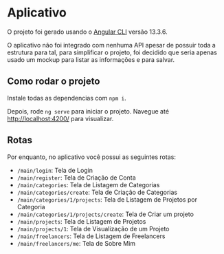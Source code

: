 # Aplicativo

O projeto foi gerado usando o [Angular CLI](https://github.com/angular/angular-cli) versão 13.3.6.

O aplicativo não foi integrado com nenhuma API apesar de possuir toda a estrutura para tal, para simplificar o projeto, foi decidido que seria apenas usado um mockup para listar as informações e para salvar.

## Como rodar o projeto

Instale todas as dependencias com `npm i`.

Depois, rode `ng serve` para iniciar o projeto. Navegue até [http://localhost:4200/](http://localhost:4200/) para visualizar.

## Rotas

Por enquanto, no aplicativo você possui as seguintes rotas:

- `/main/login`: Tela de Login
- `/main/register`: Tela de Criação de Conta
- `/main/categories`: Tela de Listagem de Categorias
- `/main/categories/create`: Tela de Criação de Categorias
- `/main/categories/1/projects`: Tela de Listagem de Projetos por Categoria
- `/main/categories/1/projects/create`: Tela de Criar um projeto
- `/main/projects`: Tela de Listagem de Projetos
- `/main/projects/1`: Tela de Visualização de um Projeto
- `/main/freelancers`: Tela de Listagem de Freelancers
- `/main/freelancers/me`: Tela de Sobre Mim
